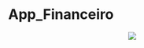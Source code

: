 # App_Financeiro
<div align="center">
<img src="https://user-images.githubusercontent.com/93283509/213568292-88d8b4fe-f135-48c1-9600-2f4248799ced.png" >
</div>
